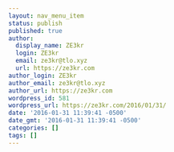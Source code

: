 ```yaml
---
layout: nav_menu_item
status: publish
published: true
author:
  display_name: ZE3kr
  login: ZE3kr
  email: ze3kr@tlo.xyz
  url: https://ze3kr.com
author_login: ZE3kr
author_email: ze3kr@tlo.xyz
author_url: https://ze3kr.com
wordpress_id: 581
wordpress_url: https://ze3kr.com/2016/01/31/
date: '2016-01-31 11:39:41 -0500'
date_gmt: '2016-01-31 11:39:41 -0500'
categories: []
tags: []
---
```


